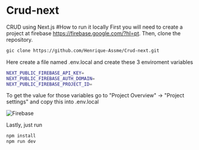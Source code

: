 # Crud-next
CRUD using Next.js
#How to run it locally
First you will need to create a project at firebase https://firebase.google.com/?hl=pt.
Then, clone the repository.
```bash
gic clone https://github.com/Henrique-Assme/Crud-next.git
```
Here create a file named .env.local and create these 3 enviroment variables
```bash
NEXT_PUBLIC_FIREBASE_API_KEY=
NEXT_PUBLIC_FIREBASE_AUTH_DOMAIN=
NEXT_PUBLIC_FIREBASE_PROJECT_ID=
```
To get the value for those variables go to "Project Overview" -> "Project settings" and copy this into .env.local

![Firebase](https://github.com/Henrique-Assme/Crud-next/assets/69920692/f9d0fafc-2194-4ec2-b910-84270cc18d07)

Lastly, just run
```bash
npm install
npm run dev
```
